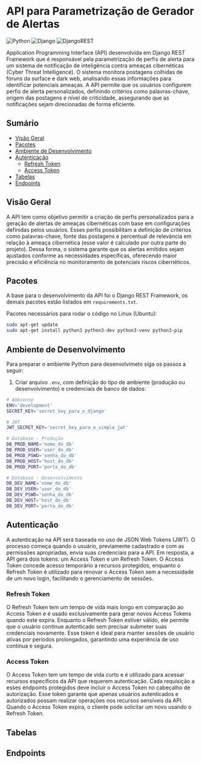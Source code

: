 # API para Parametrização de Gerador de Alertas
![Python](https://img.shields.io/badge/python-3670A0?style=for-the-badge&logo=python&labelColor=11111b&color=B5E8E0&logoColor=e0e0e0)
![Django](https://img.shields.io/badge/django-%23092E20.svg?style=for-the-badge&logo=django&labelColor=11111b&color=B5E8E0&logoColor=e0e0e0)
![DjangoREST](https://img.shields.io/badge/DJANGO-REST-ff1709?style=for-the-badge&logo=django&labelColor=11111b&color=B5E8E0&logoColor=e0e0e0)

Application Programming Interface (API) desenvolvida em Django REST Framework que é responsável pela parametrização de perfis de alerta para um sistema de notificação de inteligência contra ameaças cibernéticas (Cyber Threat Intelligence). O sistema monitora postagens colhidas de fóruns da surface e dark web, analisando essas informações para identificar potenciais ameaças. A API permite que os usuários configurem perfis de alerta personalizados, definindo critérios como palavras-chave, origem das postagens e nível de criticidade, assegurando que as notificações sejam direcionadas de forma eficiente.

## Sumário

* [Visão Geral](#visao-geral)
* [Pacotes](#pacotes)
* [Ambiente de Desenvolvimento](#env-dev)
* [Autenticação](#autenticacao)
    * [Refresh Token](#refresh)
    * [Access Token](#access)
* [Tabelas](#tabelas)
* [Endpoints](#endpoints)


<a id="visao-geral"></a>

## Visão Geral

A API tem como objetivo permitir a criação de perfis personalizados para a geração de alertas de ameaças cibernéticas com base em configurações definidas pelos usuários. Esses perfis possibilitam a definição de critérios como palavras-chave, fonte das postagens e percentual de relevância em relação à ameaça cibernética (esse valor é calculado por outra parte do projeto). Dessa forma, o sistema garante que os alertas emitidos sejam ajustados conforme as necessidades específicas, oferecendo maior precisão e eficiência no monitoramento de potenciais riscos cibernéticos.


<a id="pacotes"></a>

## Pacotes

A base para o desenvolvimento da API foi o Django REST Framework, os demais pacotes estão listados em `requirements.txt`.

Pacotes necessários para rodar o código no Linux (Ubuntu):

```sh
sudo apt-get update
sudo apt-get install python3 python3-dev python3-venv python3-pip
```


<a id="env-dev"></a>

## Ambiente de Desenvolvimento

Para preparar o ambiente Python para desenvolvimeto siga os passos a seguir:

1. Criar arquivo `.env`, com definição do tipo de ambiente (produção ou desenvolvimento) e credenciais de banco de dados:

```sh
# Ambiente
ENV='development'
SECRET_KEY='secret_key_para_o_django'

# JWT
JWT_SECRET_KEY='secret_key_para_o_simple_jwt'

# Database - Produção
DB_PROD_NAME='nome_do_db'
DB_PROD_USER='user_do_db'
DB_PROD_PSWD='senha_do_db'
DB_PROD_HOST='host_do_db'
DB_PROD_PORT='porta_do_db'

# Database - Desenvolvimento
DB_DEV_NAME='nome_do_db'
DB_DEV_USER='user_do_db'
DB_DEV_PSWD='senha_do_db'
DB_DEV_HOST='host_do_db'
DB_DEV_PORT='porta_do_db'
```


<a id="autenticacao"></a>

## Autenticação

A autenticação na API será baseada no uso de JSON Web Tokens (JWT). O processo começa quando o usuário, previamente cadastrado e com as permissões apropriadas, envia suas credenciais para a API. Em resposta, a API gera dois tokens: um Access Token e um Refresh Token. O Access Token concede acesso temporário a recursos protegidos, enquanto o Refresh Token é utilizado para renovar o Access Token sem a necessidade de um novo login, facilitando o gerenciamento de sessões.

<a id="refresh"></a>

### Refresh Token

O Refresh Token tem um tempo de vida mais longo em comparação ao Access Token e é usado exclusivamente para gerar novos Access Tokens quando este expira. Enquanto o Refresh Token estiver válido, ele permite que o usuário continue autenticado sem precisar submeter suas credenciais novamente. Esse token é ideal para manter sessões de usuário ativas por períodos prolongados, garantindo uma experiência de uso contínua e segura.

<a id="access"></a>

### Access Token

O Access Token tem um tempo de vida curto e é utilizado para acessar recursos específicos da API que requerem autenticação. Cada requisição a esses endpoints protegidos deve incluir o Access Token no cabeçalho de autorização. Esse token garante que apenas usuários autenticados e autorizados possam realizar operações nos recursos sensíveis da API. Quando o Access Token expira, o cliente pode solicitar um novo usando o Refresh Token.


<a id="tabelas"></a>

## Tabelas


<a id="endpoints"></a>

## Endpoints